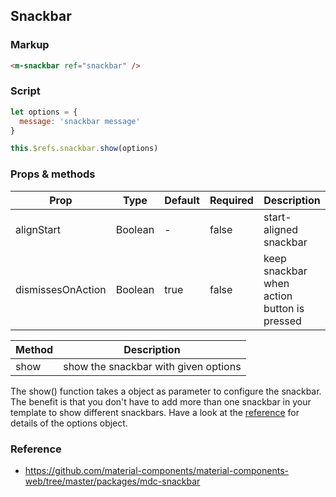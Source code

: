 ## Snackbar

### Markup

```html
<m-snackbar ref="snackbar" />
```

### Script

```javascript
let options = {
  message: 'snackbar message'
}

this.$refs.snackbar.show(options)
```

### Props & methods

| Prop | Type | Default | Required | Description |
|------|------|---------|----------|-------------|
| alignStart | Boolean | - | false | start-aligned snackbar |
| dismissesOnAction | Boolean | true | false | keep snackbar when action button is pressed |

| Method | Description |
|--------|-------------|
| show | show the snackbar with given options |

The show() function takes a object as parameter to configure the snackbar. The benefit is that you don't have to add more than one snackbar in your template to show different snackbars. Have a look at the [reference](https://github.com/material-components/material-components-web/blob/master/packages/mdc-snackbar/README.md#showing-a-message-and-action) for details of the options object.

### Reference

- https://github.com/material-components/material-components-web/tree/master/packages/mdc-snackbar
